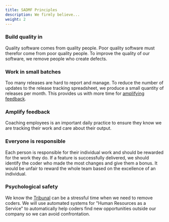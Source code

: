 ```yaml
---
title: SADMF Principles
description: We firmly believe...
weight: 2
---
```


### Build quality in

Quality software comes from quality people. Poor quality software must therefor come from poor quality people. To improve the quality of our software, we remove people who create defects.

### Work in small batches

Too many releases are hard to report and manage. To reduce the number of updates to the release tracking spreadsheet, we produce a small quantity of releases per month. This provides us with more time for [amplifying feedback](#amplify-feedback).

### Amplify feedback

Coaching employees is an important daily practice to ensure they know we are tracking their work and care about their output.

### Everyone is responsible

Each person is responsible for their individual work and should be rewarded for the work they do. If a feature is successfully delivered, we should identify the coder who made the most changes and give them a bonus. It would be unfair to reward the whole team based on the excellence of an individual.

### Psychological safety

We know the [Tribunal](../Release%20Convoy/_index.md#tribunal) can be a stressful time when we need to remove coders. We will use automated systems for "Human Resources as a Service" to automatically help coders find new opportunities outside our company so we can avoid confrontation.
